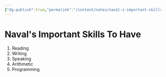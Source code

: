 ```yaml
---
{"dg-publish":true,"permalink":"/content/notes/naval-s-important-skills-to-have/","noteIcon":"2"}
---
```


# Naval's Important Skills To Have

1. Reading
2. Writing
3. Speaking
4. Arithmetic
5. Programming